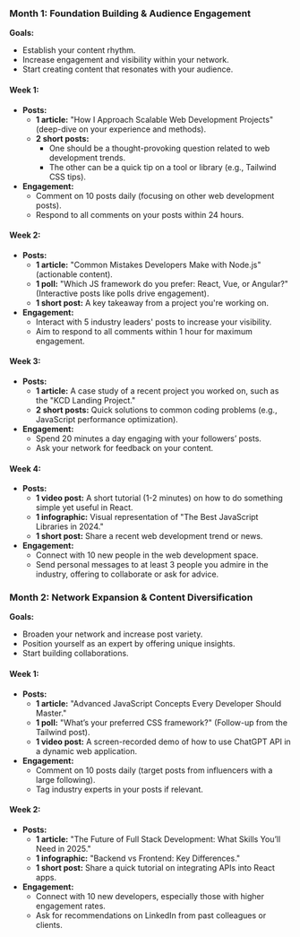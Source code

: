
### Month 1: **Foundation Building & Audience Engagement**

**Goals:**
- Establish your content rhythm.
- Increase engagement and visibility within your network.
- Start creating content that resonates with your audience.

#### Week 1: 
- **Posts:** 
  - **1 article:** "How I Approach Scalable Web Development Projects" (deep-dive on your experience and methods).
  - **2 short posts:** 
    - One should be a thought-provoking question related to web development trends.
    - The other can be a quick tip on a tool or library (e.g., Tailwind CSS tips).
- **Engagement:** 
  - Comment on 10 posts daily (focusing on other web development posts).
  - Respond to all comments on your posts within 24 hours.
  
#### Week 2: 
- **Posts:** 
  - **1 article:** "Common Mistakes Developers Make with Node.js" (actionable content).
  - **1 poll:** "Which JS framework do you prefer: React, Vue, or Angular?" (Interactive posts like polls drive engagement).
  - **1 short post:** A key takeaway from a project you're working on.
- **Engagement:** 
  - Interact with 5 industry leaders' posts to increase your visibility.
  - Aim to respond to all comments within 1 hour for maximum engagement.

#### Week 3: 
- **Posts:** 
  - **1 article:** A case study of a recent project you worked on, such as the "KCD Landing Project."
  - **2 short posts:** Quick solutions to common coding problems (e.g., JavaScript performance optimization).
- **Engagement:** 
  - Spend 20 minutes a day engaging with your followers’ posts.
  - Ask your network for feedback on your content.

#### Week 4: 
- **Posts:** 
  - **1 video post:** A short tutorial (1-2 minutes) on how to do something simple yet useful in React.
  - **1 infographic:** Visual representation of "The Best JavaScript Libraries in 2024."
  - **1 short post:** Share a recent web development trend or news.
- **Engagement:** 
  - Connect with 10 new people in the web development space.
  - Send personal messages to at least 3 people you admire in the industry, offering to collaborate or ask for advice.

### Month 2: **Network Expansion & Content Diversification**

**Goals:**
- Broaden your network and increase post variety.
- Position yourself as an expert by offering unique insights.
- Start building collaborations.

#### Week 1: 
- **Posts:** 
  - **1 article:** "Advanced JavaScript Concepts Every Developer Should Master."
  - **1 poll:** "What’s your preferred CSS framework?" (Follow-up from the Tailwind post).
  - **1 video post:** A screen-recorded demo of how to use ChatGPT API in a dynamic web application.
- **Engagement:** 
  - Comment on 10 posts daily (target posts from influencers with a large following).
  - Tag industry experts in your posts if relevant.

#### Week 2:
- **Posts:** 
  - **1 article:** "The Future of Full Stack Development: What Skills You’ll Need in 2025."
  - **1 infographic:** "Backend vs Frontend: Key Differences."
  - **1 short post:** Share a quick tutorial on integrating APIs into React apps.
- **Engagement:** 
  - Connect with 10 new developers, especially those with higher engagement rates.
  - Ask for recommendations on LinkedIn from past colleagues or clients.
